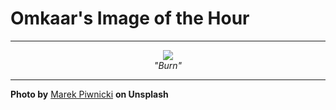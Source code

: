 # Omkaar's Image of the Hour

---

<div align="center">

<a href="https://unsplash.com/photos/snowy-mountains-are-illuminated-by-the-sunlight-Z0I2iGp4Fw4">
  <img src="https://images.unsplash.com/photo-1749838065282-32db54bed154?crop=entropy&cs=tinysrgb&fit=max&fm=jpg&ixid=M3w3NjA2Nzh8MHwxfHJhbmRvbXx8fHx8fHx8fDE3NTA5MDY4MDB8&ixlib=rb-4.1.0&q=80&w=1080" style="max-width:100%; height:auto;">
</a>

<br>
<i>"Burn"</i>

</div>

---

**Photo by** [Marek Piwnicki](https://unsplash.com/@marekpiwnicki) **on Unsplash**
